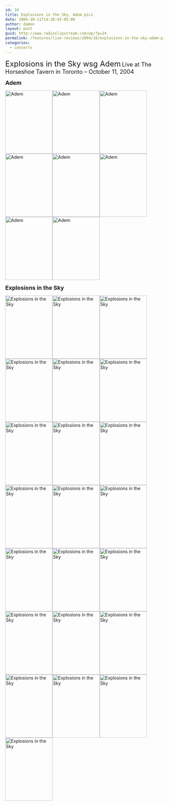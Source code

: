 ```yaml
---
id: 24
title: Explosions in the Sky, Adem pics
date: 2004-10-11T14:38:43-05:00
author: damon
layout: post
guid: http://www.radioslipstream.com/wp/?p=24
permalink: /features/live-reviews/2004/10/explosions-in-the-sky-adem-pics/
categories:
  - concerts
---
```

<font size="+2">Explosions in the Sky wsg Adem</font> <font size="+1">Live at The Horseshoe Tavern in Toronto – October 11, 2004</font>

<font size="+1"><strong>Adem</strong></font>

[<img src="/pics/explosions/04.jpg" width="150" height="200" alt="Adem" border="0" />](/pics/explosions/large/04.jpg)[<img src="/pics/explosions/05.jpg" width="150" height="200" alt="Adem" border="0" />](/pics/explosions/large/05.jpg)[<img src="/pics/explosions/06.jpg" width="150" height="200" alt="Adem" border="0" />](/pics/explosions/large/06.jpg)[<img src="/pics/explosions/08.jpg" width="150" height="200" alt="Adem" border="0" />](/pics/explosions/large/08.jpg)[<img src="/pics/explosions/09.jpg" width="150" height="200" alt="Adem" border="0" />](/pics/explosions/large/09.jpg)[<img src="/pics/explosions/10.jpg" width="150" height="200" alt="Adem" border="0" />](/pics/explosions/large/10.jpg)[<img src="/pics/explosions/11.jpg" width="150" height="200" alt="Adem" border="0" />](/pics/explosions/large/11.jpg)[<img src="/pics/explosions/12.jpg" width="150" height="200" alt="Adem" border="0" />](/pics/explosions/large/12.jpg)

<font size="+1"><strong>Explosions in the Sky</strong></font>

[<img src="/pics/explosions/14.jpg" width="150" height="200" alt="Explosions in the Sky" border="0" />](/pics/explosions/large/14.jpg)[<img src="/pics/explosions/15.jpg" width="150" height="200" alt="Explosions in the Sky" border="0" />](/pics/explosions/large/15.jpg)[<img src="/pics/explosions/16.jpg" width="150" height="200" alt="Explosions in the Sky" border="0" />](/pics/explosions/large/16.jpg)[<img src="/pics/explosions/17.jpg" width="150" height="200" alt="Explosions in the Sky" border="0" />](/pics/explosions/large/17.jpg)[<img src="/pics/explosions/18.jpg" width="150" height="200" alt="Explosions in the Sky" border="0" />](/pics/explosions/large/18.jpg)[<img src="/pics/explosions/19.jpg" width="150" height="200" alt="Explosions in the Sky" border="0" />](/pics/explosions/large/19.jpg)[<img src="/pics/explosions/20.jpg" width="150" height="200" alt="Explosions in the Sky" border="0" />](/pics/explosions/large/20.jpg)[<img src="/pics/explosions/21.jpg" width="150" height="200" alt="Explosions in the Sky" border="0" />](/pics/explosions/large/21.jpg)[<img src="/pics/explosions/23.jpg" width="150" height="200" alt="Explosions in the Sky" border="0" />](/pics/explosions/large/23.jpg)[<img src="/pics/explosions/25.jpg" width="150" height="200" alt="Explosions in the Sky" border="0" />](/pics/explosions/large/25.jpg)[<img src="/pics/explosions/26.jpg" width="150" height="200" alt="Explosions in the Sky" border="0" />](/pics/explosions/large/26.jpg)[<img src="/pics/explosions/27.jpg" width="150" height="200" alt="Explosions in the Sky" border="0" />](/pics/explosions/large/27.jpg)[<img src="/pics/explosions/29.jpg" width="150" height="200" alt="Explosions in the Sky" border="0" />](/pics/explosions/large/29.jpg)[<img src="/pics/explosions/30.jpg" width="150" height="200" alt="Explosions in the Sky" border="0" />](/pics/explosions/large/30.jpg)[<img src="/pics/explosions/31.jpg" width="150" height="200" alt="Explosions in the Sky" border="0" />](/pics/explosions/large/31.jpg)[<img src="/pics/explosions/32.jpg" width="150" height="200" alt="Explosions in the Sky" border="0" />](/pics/explosions/large/32.jpg)[<img src="/pics/explosions/33.jpg" width="150" height="200" alt="Explosions in the Sky" border="0" />](/pics/explosions/large/33.jpg)[<img src="/pics/explosions/34.jpg" width="150" height="200" alt="Explosions in the Sky" border="0" />](/pics/explosions/large/34.jpg)[<img src="/pics/explosions/35.jpg" width="150" height="200" alt="Explosions in the Sky" border="0" />](/pics/explosions/large/35.jpg)[<img src="/pics/explosions/36.jpg" width="150" height="200" alt="Explosions in the Sky" border="0" />](/pics/explosions/large/36.jpg)[<img src="/pics/explosions/37.jpg" width="150" height="200" alt="Explosions in the Sky" border="0" />](/pics/explosions/large/37.jpg)[<img src="/pics/explosions/38.jpg" width="150" height="200" alt="Explosions in the Sky" border="0" />](/pics/explosions/large/38.jpg)